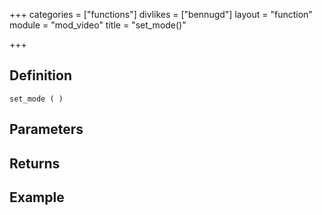 +++
categories = ["functions"]
divlikes = ["bennugd"]
layout = "function"
module = "mod_video"
title = "set_mode()"

+++

## Definition

    set_mode ( )

## Parameters

## Returns

## Example
